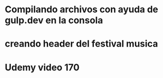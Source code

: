 # Compilando archivos con ayuda de gulp.dev en la consola
# creando header del festival musica


# Udemy video 170